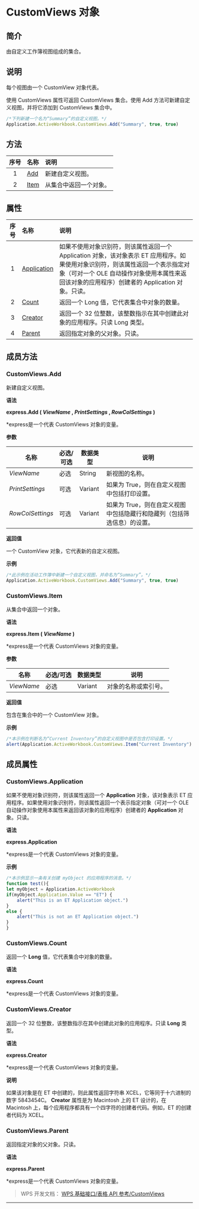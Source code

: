 # CustomViews 对象

## 简介

由自定义工作簿视图组成的集合。

## 说明

每个视图由一个 CustomView 对象代表。

使用 CustomViews 属性可返回 CustomViews 集合。使用 Add 方法可新建自定义视图，并将它添加到 CustomViews 集合中。

``` JavaScript
/*下列新建一个名为“Summary”的自定义视图。*/
Application.ActiveWorkbook.CustomViews.Add("Summary", true, true)
```

## 方法

| 序号 | 名称                      | 说明                   |
|:----:|:--------------------------|:-----------------------|
|  1   | [Add](#CustomViews.Add)   | 新建自定义视图。       |
|  2   | [Item](#CustomViews.Item) | 从集合中返回一个对象。 |

## 属性

| 序号 | 名称                                    | 说明                                                                                                                                                                                                                            |
|:----:|:----------------------------------------|:--------------------------------------------------------------------------------------------------------------------------------------------------------------------------------------------------------------------------------|
|  1   | [Application](#CustomViews.Application) | 如果不使用对象识别符，则该属性返回一个 Application 对象，该对象表示 ET 应用程序。如果使用对象识别符，则该属性返回一个表示指定对象（可对一个 OLE 自动操作对象使用本属性来返回该对象的应用程序）创建者的 Application 对象。只读。 |
|  2   | [Count](#CustomViews.Count)             | 返回一个 Long 值，它代表集合中对象的数量。                                                                                                                                                                                      |
|  3   | [Creator](#CustomViews.Creator)         | 返回一个 32 位整数，该整数指示在其中创建此对象的应用程序。只读 Long 类型。                                                                                                                                                      |
|  4   | [Parent](#CustomViews.Parent)           | 返回指定对象的父对象。只读。                                                                                                                                                                                                    |

## 成员方法

### CustomViews.Add

新建自定义视图。

**语法**

**express.Add ( *ViewName* , *PrintSettings* , *RowColSettings* )**

\*express是一个代表 CustomViews 对象的变量。

**参数**

| 名称             | 必选/可选 | 数据类型 | 说明                                                                    |
|------------------|-----------|----------|-------------------------------------------------------------------------|
| *ViewName*       | 必选      | String   | 新视图的名称。                                                          |
| *PrintSettings*  | 可选      | Variant  | 如果为 True，则在自定义视图中包括打印设置。                             |
| *RowColSettings* | 可选      | Variant  | 如果为 True，则在自定义视图中包括隐藏行和隐藏列（包括筛选信息）的设置。 |

**返回值**

一个 CustomView 对象，它代表新的自定义视图。

**示例**

``` JavaScript
/*此示例在活动工作簿中新建一个自定义视图，并命名为“Summary”。*/
Application.ActiveWorkbook.CustomViews.Add("Summary", true, true)
```

### CustomViews.Item

从集合中返回一个对象。

**语法**

**express.Item ( *ViewName* )**

\*express是一个代表 CustomViews 对象的变量。

**参数**

| 名称       | 必选/可选 | 数据类型 | 说明                 |
|------------|-----------|----------|----------------------|
| *ViewName* | 必选      | Variant  | 对象的名称或索引号。 |

**返回值**

包含在集合中的一个 CustomView 对象。

**示例**

``` JavaScript
/*本示例在判断名为“Current Inventory”的自定义视图中是否包含打印设置。*/
alert(Application.ActiveWorkbook.CustomViews.Item("Current Inventory").PrintSettings == true)
```

## 成员属性

### CustomViews.Application

如果不使用对象识别符，则该属性返回一个 **Application** 对象，该对象表示 ET 应用程序。如果使用对象识别符，则该属性返回一个表示指定对象（可对一个 OLE 自动操作对象使用本属性来返回该对象的应用程序）创建者的 **Application** 对象。只读。

**语法**

**express.Application**

\*express是一个代表 CustomViews 对象的变量。

**示例**

``` JavaScript
/*本示例显示一条有关创建 myObject 的应用程序的消息。*/
function test(){
let myObject = Application.ActiveWorkbook
if(myObject.Application.Value == "ET") {
    alert("This is an ET Application object.")
}
else {
    alert("This is not an ET Application object.")
}
}
```

### CustomViews.Count

返回一个 **Long** 值，它代表集合中对象的数量。

**语法**

**express.Count**

\*express是一个代表 CustomViews 对象的变量。

### CustomViews.Creator

返回一个 32 位整数，该整数指示在其中创建此对象的应用程序。只读 **Long** 类型。

**语法**

**express.Creator**

\*express是一个代表 CustomViews 对象的变量。

**说明**

如果该对象是在 ET 中创建的，则此属性返回字符串 XCEL，它等同于十六进制的数字 5843454C。 **Creator** 属性是为 Macintosh 上的 ET 设计的，在 Macintosh 上，每个应用程序都具有一个四字符的创建者代码。例如，ET 的创建者代码为 XCEL。

### CustomViews.Parent

返回指定对象的父对象。只读。

**语法**

**express.Parent**

\*express是一个代表 CustomViews 对象的变量。

> WPS 开发文档： [WPS 基础接口/表格 API 参考/CustomViews](https://qn.cache.wpscdn.cn/encs/doc/office_v19/index.htm)

------------------------------------------------------------------------
